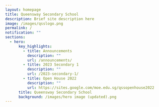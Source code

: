```yaml
---
layout: homepage
title: Queensway Secondary School
description: Brief site description here
image: /images/qsslogo.png
permalink: /
notification: ""
sections:
  - hero:
      key_highlights:
        - title: Announcements
          description: ""
          url: /announcements/
        - title: 2023 Secondary 1
          description: ""
          url: /2023-secondary-1/
        - title: Open House 2022
          description: ""
          url: https://sites.google.com/moe.edu.sg/qssopenhouse2022
      title: Queensway Secondary School
      background: /images/hero image (updated).png
---
```

